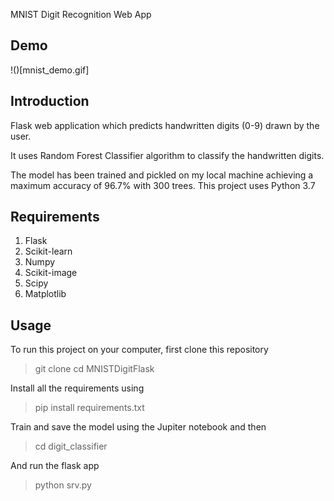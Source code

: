 MNIST Digit Recognition Web App

## Demo
!()[mnist_demo.gif]

## Introduction

Flask web application which predicts handwritten digits (0-9) drawn by the user. 

It uses Random Forest Classifier algorithm to classify the handwritten digits.

The model has been trained and pickled on my local machine achieving a maximum accuracy of 96.7% with 300 trees. This
project uses Python 3.7

## Requirements
1. Flask
2. Scikit-learn
3. Numpy
4. Scikit-image
5. Scipy
6. Matplotlib

## Usage
To run this project on your computer, first clone this repository
>git clone 
>cd MNISTDigitFlask

Install all the requirements using
>pip install requirements.txt

Train and save the model using the Jupiter notebook and then
>cd digit_classifier

And run the flask app
>python srv.py

